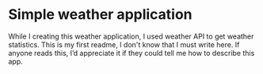 # Simple weather application

While I creating this weather application, I used weather API to get weather statistics. This is my first readme, I don't know that I must write here. If anyone reads this, I’d appreciate it if they could tell me how to describe this app.
